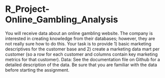 # R_Project-Online_Gambling_Analysis
You will receive data about an online gambling website. The company is interested in creating knowledge from their databases; however, they are not really sure how to do this. Your task is to provide 1) basic marketing descriptives for the customer base and 2) create a marketing data mart per customer (so a row for each customer and columns contain key marketing metrics for that customer).  Data:  See the documentation file on Github for a detailed description of the data. Be sure that you are familiar with the data before starting the assignment. 
